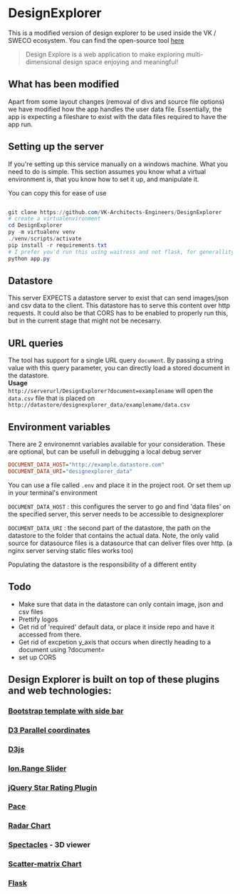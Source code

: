 # DesignExplorer

This is a modified version of design explorer to be used inside the VK / SWECO ecosystem.
You can find the open-source tool [here](https://tt-acm.github.io/DesignExplorer/)


> Design Explore is a web application to make exploring multi-dimensional design space enjoying and meaningful!

## What has been modified
Apart from some layout changes (removal of divs and source file options) we have modified how the app handles the user data file.
Essentially, the app is expecting a fileshare to exist with the data files required to have the app run.

## Setting up the server
If you're setting up this service manually on a windows machine. What you need to do is simple.
This section assumes you know what a virtual environment is, that you know how to set it up, and manipulate it.

You can copy this for ease of use
```powershell

git clone https://github.com/VK-Architects-Engineers/DesignExplorer
# create a virtualenvironment
cd DesignExplorer
py -m virtualenv venv
./venv/scripts/activate
pip install -r requirements.txt
# I prefer you'd run this using waitress and not flask, for generallity's sake, the app is setup to run as such
python app.py
```
## Datastore
This server EXPECTS a datastore server to exist that can send images/json and csv data to the client. This datastore has to serve this content over http requests. It could also be that CORS has to be enabled to properly run this, but in the current stage that might not be necesarry.

## URL queries
The tool has support for a single URL query `document`.
By passing a string value with this query parameter, you can directly load a stored document in the datastore.\
**Usage**\
`http://serverurl/DesignExplorer?document=examplename`
will open the `data.csv` file that is placed on
`http://datastore/designexplorer_data/examplename/data.csv`


## Environment variables
There are 2 environemnt variables available for your consideration. These are optional, but can be usefull in debugging a local debug server
```ini
DOCUMENT_DATA_HOST="http://example.datastore.com"
DOCUMENT_DATA_URI="designexplorer_data"
```
You can use a file called `.env` and place it in the project root. Or set them up in your terminal's environment

`DOCUMENT_DATA_HOST` : this configures the server to go and find 'data files' on the specified server, this server needs to be accessible to designexplorer

`DOCUMENT_DATA_URI` : the second part of the datastore, the path on the datastore to the folder that contains the actual data. Note, the only valid source for datasource files is a datasource that can deliver files over http. 
(a nginx server serving static files works too)

Populating the datastore is the responsibility of a different entity

## Todo
- Make sure that data in the datastore can only contain image, json and csv files
- Prettify logos
- Get rid of 'required' default data, or place it inside repo and have it accessed from there.
- Get rid of excpetion y_axis that occurs when directly heading to a document using ?document=
- set up CORS


## Design Explorer is built on top of these plugins and web technologies:
### [Bootstrap template with side bar](http://getbootstrap.com/)
### [D3 Parallel coordinates](https://syntagmatic.github.io/parallel-coordinates/)
### [D3js](http://d3js.org/)
### [Ion.Range Slider](http://ionden.com/a/plugins/ion.rangeSlider/en.html)
### [jQuery Star Rating Plugin](http://www.fyneworks.com/jquery/star-rating/)
### [Pace](http://github.hubspot.com/pace/docs/welcome/)
### [Radar Chart](https://github.com/alangrafu/radar-chart-d3)
### [Spectacles](https://github.com/tt-acm/Spectacles.WebViewer) - 3D viewer
### [Scatter-matrix Chart](https://github.com/benjiec/scatter-matrix)

### [Flask](https://flask.palletsprojects.com/en/3.0.x/)